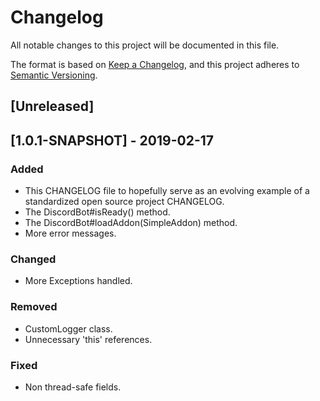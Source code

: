 # Changelog
All notable changes to this project will be documented in this file.

The format is based on [Keep a Changelog](https://keepachangelog.com/en/1.0.0/),
and this project adheres to [Semantic Versioning](https://semver.org/spec/v2.0.0.html).

## [Unreleased]

## [1.0.1-SNAPSHOT] - 2019-02-17
### Added
- This CHANGELOG file to hopefully serve as an evolving example of a
  standardized open source project CHANGELOG.
- The DiscordBot#isReady() method.
- The DiscordBot#loadAddon(SimpleAddon) method.
- More error messages.

### Changed
- More Exceptions handled.

### Removed
- CustomLogger class.
- Unnecessary 'this' references.

### Fixed
- Non thread-safe fields.
